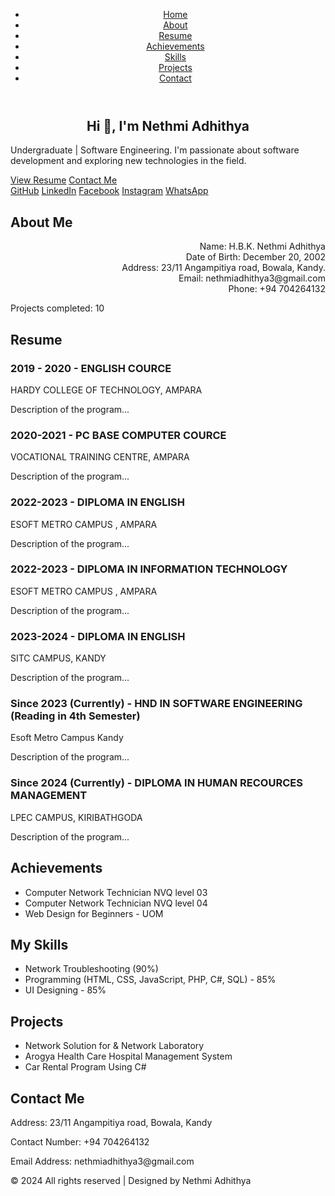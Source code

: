 <header>
        <nav>
            <ul>
                <li><a href="#home">Home</a></li>
                <li><a href="#about">About</a></li>
                <li><a href="#resume">Resume</a></li>
                <li><a href="#achievements">Achievements</a></li>
                <li><a href="#skills">Skills</a></li>
                <li><a href="#projects">Projects</a></li>
                <li><a href="#contact">Contact</a></li>
            </ul>
        </nav>
    </header>

<section id="home">
        <h1 align="center">Hi 👋, I'm <span>Nethmi Adhithya</span></h1>
        <p>Undergraduate | Software Engineering. I'm passionate about software development and exploring new technologies in the field.</p>
        <a href="#resume" class="button">View Resume</a>
        <a href="#contact" class="button">Contact Me</a>
        <div class="social-links">
            <a href="#">GitHub</a>
            <a href="#">LinkedIn</a>
            <a href="#">Facebook</a>
            <a href="#">Instagram</a>
            <a href="#">WhatsApp</a>
        </div>
</section>








<section id="about">
        <h2>About Me</h2>
        <p align="right">Name: H.B.K. Nethmi Adhithya<br>Date of Birth: December 20, 2002<br>Address: 23/11 Angampitiya road, Bowala, Kandy.<br>Email: nethmiadhithya3@gmail.com<br>Phone: +94 704264132</p>
        <p>Projects completed: 10</p>
</section>

<section id="resume">
        <h2>Resume</h2>
        <div>
            <h3>2019 - 2020 - ENGLISH COURCE</h3>
            <p>HARDY COLLEGE OF TECHNOLOGY, AMPARA</p>
            <p>Description of the program...</p>
        </div>
        <div>
            <h3>2020-2021 - PC BASE COMPUTER COURCE</h3>
            <p>VOCATIONAL TRAINING CENTRE, AMPARA </p>
            <p>Description of the program...</p>
        </div>
        <div>
            <h3>2022-2023 - DIPLOMA IN ENGLISH</h3>
            <p>ESOFT METRO CAMPUS , AMPARA</p>
            <p>Description of the program...</p>
        </div>
        <div>
            <h3>2022-2023 - DIPLOMA IN INFORMATION  TECHNOLOGY</h3>
            <p>ESOFT METRO CAMPUS , AMPARA</p>
            <p>Description of the program...</p>
        </div>
        <div>
            <h3>2023-2024 - DIPLOMA IN ENGLISH</h3>
            <p>SITC CAMPUS, KANDY</p>
            <p>Description of the program...</p>
        </div>
        <div>
            <h3>Since 2023 (Currently)   - HND  IN  SOFTWARE  ENGINEERING (Reading in 4th Semester)</h3>
            <p>Esoft Metro Campus Kandy</p>
            <p>Description of the program...</p>
        </div>
        <div>
            <h3>Since 2024 (Currently)  - DIPLOMA IN HUMAN RECOURCES MANAGEMENT</h3>
            <p>LPEC CAMPUS, KIRIBATHGODA</p>
            <p>Description of the program...</p>
        </div>
        <!-- Add more resume items as needed -->
</section>

<section id="achievements">
        <h2>Achievements</h2>
        <ul>
            <li>Computer Network Technician NVQ level 03</li>
            <li>Computer Network Technician NVQ level 04</li>
            <li>Web Design for Beginners - UOM</li>
            <!-- More achievements as needed -->
        </ul>
</section>

<section id="skills">
        <h2>My Skills</h2>
        <ul>
            <li>Network Troubleshooting (90%)</li>
            <li>Programming (HTML, CSS, JavaScript, PHP, C#, SQL) - 85%</li>
            <li>UI Designing - 85%</li>
            <!-- Add more skills as needed -->
        </ul>
</section>

<section id="projects">
        <h2>Projects</h2>
        <ul>
            <li>Network Solution for & Network Laboratory</li>
            <li>Arogya Health Care Hospital Management System</li>
            <li>Car Rental Program Using C#</li>
            <!-- Add more projects as needed -->
        </ul>
</section>

<section id="contact">
        <h2>Contact Me</h2>
        <p>Address: 23/11 Angampitiya road, Bowala, Kandy</p>
        <p>Contact Number: +94 704264132</p>
        <p>Email Address: nethmiadhithya3@gmail.com</p>
</section>

<footer>
        <p>&copy; 2024 All rights reserved | Designed by Nethmi Adhithya</p>
</footer>
